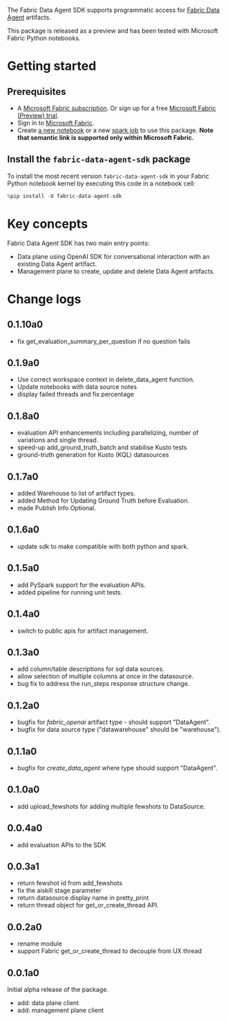 The Fabric Data Agent SDK supports programmatic access for [Fabric Data Agent](https://learn.microsoft.com/en-us/fabric/data-science/concept-ai-skill) artifacts.

This package is released as a preview and has been tested with Microsoft Fabric Python notebooks.

# Getting started

## Prerequisites

* A [Microsoft Fabric subscription](https://learn.microsoft.com/en-us/fabric/enterprise/licenses). Or sign up for a free [Microsoft Fabric (Preview) trial](https://learn.microsoft.com/en-us/fabric/get-started/fabric-trial).
* Sign in to [Microsoft Fabric](https://fabric.microsoft.com/).
* Create [a new notebook](https://learn.microsoft.com/en-us/fabric/data-engineering/how-to-use-notebook#create-notebooks) or a new [spark job](https://learn.microsoft.com/en-us/fabric/data-engineering/create-spark-job-definition) to use this package. **Note that semantic link is supported only within Microsoft Fabric.**

## Install the `fabric-data-agent-sdk` package

To install the most recent version `fabric-data-agent-sdk` in your Fabric Python notebook kernel by executing this code in a notebook cell:

  ```python
  %pip install -U fabric-data-agent-sdk
  ```

# Key concepts

Fabric Data Agent SDK has two main entry points:

* Data plane using OpenAI SDK for conversational interaction with an existing Data Agent artifact.
* Management plane to create, update and delete Data Agent artifacts.

# Change logs

## 0.1.10a0

* fix get_evaluation_summary_per_question if no question fails

## 0.1.9a0

* Use correct workspace context in delete_data_agent function.
* Update notebooks with data source notes
* display failed threads and fix percentage

## 0.1.8a0

* evaluation API enhancements including parallelizing, number of variations and single thread.
* speed-up add_ground_truth_batch and stabilise Kusto tests
* ground-truth generation for Kusto (KQL) datasources

## 0.1.7a0

* added Warehouse to list of artifact types.
* added Method for Updating Ground Truth before Evaluation.
* made Publish Info Optional.

## 0.1.6a0

* update sdk to make compatible with both python and spark.

## 0.1.5a0

* add PySpark support for the evaluation APIs.
* added pipeline for running unit tests.

## 0.1.4a0

* switch to public apis for artifact management.

## 0.1.3a0

* add column/table descriptions for sql data sources.
* allow selection of multiple columns at once in the datasource.
* bug fix to address the run_steps response structure change.

## 0.1.2a0

* bugfix for *fabric_openai* artifact type - should support "DataAgent".
* bugfix for data source type ("datawarehouse" should be "warehouse").

## 0.1.1a0

* bugfix for *create_data_agent* where type should support "DataAgent".

## 0.1.0a0

* add upload_fewshots for adding multiple fewshots to DataSource.

## 0.0.4a0

* add evaluation APIs to the SDK

## 0.0.3a1

* return fewshot id from add_fewshots
* fix the aiskill stage parameter
* return datasource display name in pretty_print
* return thread object for get_or_create_thread API.

## 0.0.2a0

* rename module
* support Fabric get_or_create_thread to decouple from UX thread

## 0.0.1a0

Initial alpha release of the package.

* add: data plane client
* add: management plane client
